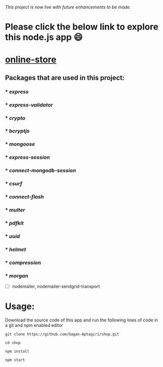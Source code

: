 _This project is now live with future enhancements to be made._

# Please click the below link to explore this node.js app :smile:
# [online-store](https://online-store-node-js.herokuapp.com/)

## Packages that are used in this project:
### * _*express*_ 
### * _*express-validator*_ 
### * _*crypto*_ 
### * _*bcryptjs*_ 
### * _*mongoose*_
### * _*express-session*_
### * _*connect-mongodb-session*_
### * _*csurf*_
### * _*connect-flash*_
### * _*multer*_
### * _*pdfkit*_ 
### * _*uuid*_
### * _*helmet*_
### * _*compression*_
### * _*morgan*_
- [ ] nodemailer, nodemailer-sendgrid-transport

# Usage: 
Download the source code of this app and run the following lines of code in a git and npm enabled editor

`git clone https://github.com/Gagan-Aptagiri/shop.git`

`cd shop `

`npm install`

`npm start`
